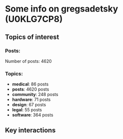 # Some info on gregsadetsky (U0KLG7CP8)


## Topics of interest

### Posts: 

Number of posts: 4620

### Topics:

* __medical__: 86 posts
* __posts__: 4620 posts
* __community__: 248 posts
* __hardware__: 71 posts
* __design__: 67 posts
* __legal__: 55 posts
* __software__: 364 posts

## Key interactions 

